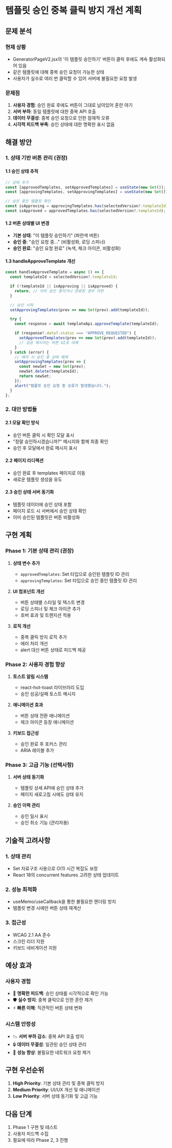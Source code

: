 # 템플릿 승인 중복 클릭 방지 개선 계획

## 문제 분석

### 현재 상황
- GeneratorPageV2.jsx의 '이 템플릿 승인하기' 버튼이 클릭 후에도 계속 활성화되어 있음
- 같은 템플릿에 대해 중복 승인 요청이 가능한 상태
- 사용자가 실수로 여러 번 클릭할 수 있어 서버에 불필요한 요청 발생

### 문제점
1. **사용자 경험**: 승인 완료 후에도 버튼이 그대로 남아있어 혼란 야기
2. **서버 부하**: 동일 템플릿에 대한 중복 API 호출
3. **데이터 무결성**: 중복 승인 요청으로 인한 잠재적 오류
4. **시각적 피드백 부족**: 승인 상태에 대한 명확한 표시 없음

## 해결 방안

### 1. 상태 기반 버튼 관리 (권장)

#### 1.1 승인 상태 추적
```javascript
// 상태 추가
const [approvedTemplates, setApprovedTemplates] = useState(new Set());
const [approvingTemplates, setApprovingTemplates] = useState(new Set());

// 승인 중인 템플릿 확인
const isApproving = approvingTemplates.has(selectedVersion?.templateId);
const isApproved = approvedTemplates.has(selectedVersion?.templateId);
```

#### 1.2 버튼 상태별 UI 변경
- **기본 상태**: "이 템플릿 승인하기" (파란색 버튼)
- **승인 중**: "승인 요청 중..." (비활성화, 로딩 스피너)
- **승인 완료**: "승인 요청 완료" (녹색, 체크 아이콘, 비활성화)

#### 1.3 handleApproveTemplate 개선
```javascript
const handleApproveTemplate = async () => {
  const templateId = selectedVersion?.templateId;

  if (!templateId || isApproving || isApproved) {
    return; // 이미 승인 중이거나 완료된 경우 리턴
  }

  // 승인 시작
  setApprovingTemplates(prev => new Set(prev).add(templateId));

  try {
    const response = await templateApi.approveTemplate(templateId);

    if (response?.data?.status === "APPROVE_REQUESTED") {
      setApprovedTemplates(prev => new Set(prev).add(templateId));
      // 성공 메시지는 버튼 UI로 대체
    }
  } catch (error) {
    // 에러 시 승인 중 상태 해제
    setApprovingTemplates(prev => {
      const newSet = new Set(prev);
      newSet.delete(templateId);
      return newSet;
    });
    alert("템플릿 승인 요청 중 오류가 발생했습니다.");
  }
};
```

### 2. 대안 방법들

#### 2.1 모달 확인 방식
- 승인 버튼 클릭 시 확인 모달 표시
- "정말 승인하시겠습니까?" 메시지와 함께 최종 확인
- 승인 후 모달에서 완료 메시지 표시

#### 2.2 페이지 리디렉션
- 승인 완료 후 templates 페이지로 이동
- 새로운 템플릿 생성을 유도

#### 2.3 승인 상태 서버 동기화
- 템플릿 데이터에 승인 상태 포함
- 페이지 로드 시 서버에서 승인 상태 확인
- 이미 승인된 템플릿은 버튼 비활성화

## 구현 계획

### Phase 1: 기본 상태 관리 (권장)
1. **상태 변수 추가**
   - `approvedTemplates`: Set 타입으로 승인된 템플릿 ID 관리
   - `approvingTemplates`: Set 타입으로 승인 중인 템플릿 ID 관리

2. **UI 컴포넌트 개선**
   - 버튼 상태별 스타일 및 텍스트 변경
   - 로딩 스피너 및 체크 아이콘 추가
   - 호버 효과 및 트랜지션 적용

3. **로직 개선**
   - 중복 클릭 방지 로직 추가
   - 에러 처리 개선
   - alert 대신 버튼 상태로 피드백 제공

### Phase 2: 사용자 경험 향상
1. **토스트 알림 시스템**
   - react-hot-toast 라이브러리 도입
   - 승인 성공/실패 토스트 메시지

2. **애니메이션 효과**
   - 버튼 상태 전환 애니메이션
   - 체크 아이콘 등장 애니메이션

3. **키보드 접근성**
   - 승인 완료 후 포커스 관리
   - ARIA 레이블 추가

### Phase 3: 고급 기능 (선택사항)
1. **서버 상태 동기화**
   - 템플릿 상세 API에 승인 상태 추가
   - 페이지 새로고침 시에도 상태 유지

2. **승인 이력 관리**
   - 승인 일시 표시
   - 승인 취소 기능 (관리자용)

## 기술적 고려사항

### 1. 상태 관리
- Set 자료구조 사용으로 O(1) 시간 복잡도 보장
- React 18의 concurrent features 고려한 상태 업데이트

### 2. 성능 최적화
- useMemo/useCallback을 통한 불필요한 렌더링 방지
- 템플릿 변경 시에만 버튼 상태 재계산

### 3. 접근성
- WCAG 2.1 AA 준수
- 스크린 리더 지원
- 키보드 네비게이션 지원

## 예상 효과

### 사용자 경험
- 🎯 **명확한 피드백**: 승인 상태를 시각적으로 확인 가능
- 🛡️ **실수 방지**: 중복 클릭으로 인한 혼란 제거
- ⚡ **빠른 이해**: 직관적인 버튼 상태 변화

### 시스템 안정성
- 📉 **서버 부하 감소**: 중복 API 호출 방지
- 🔒 **데이터 무결성**: 일관된 승인 상태 관리
- 🚀 **성능 향상**: 불필요한 네트워크 요청 제거

## 구현 우선순위

1. **High Priority**: 기본 상태 관리 및 중복 클릭 방지
2. **Medium Priority**: UI/UX 개선 및 애니메이션
3. **Low Priority**: 서버 상태 동기화 및 고급 기능

## 다음 단계
1. Phase 1 구현 및 테스트
2. 사용자 피드백 수집
3. 필요에 따라 Phase 2, 3 진행